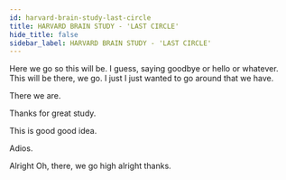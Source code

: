 ```yaml
---
id: harvard-brain-study-last-circle
title: HARVARD BRAIN STUDY - 'LAST CIRCLE'
hide_title: false
sidebar_label: HARVARD BRAIN STUDY - 'LAST CIRCLE'
---
```

Here we go so this will be. I guess, saying goodbye or hello or whatever. This will be there, we go. I just I just wanted to go around that we have.

There we are.

Thanks for great study.







This is good good idea.

Adios.





















Alright Oh, there, we go high alright thanks.

